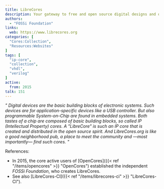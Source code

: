 ```yaml
---
title: LibreCores
description: Your gateway to free and open source digital designs and other components that you can use and re-use in your digital designs
authors:
  - "FOSSi Foundation"
links:
  web: https://www.librecores.org
categories: [
  "Cores:Collection",
  "Resources:Websites"
]
tags: [
  "ip-core",
  "collection",
  "vhdl",
  "verilog"
]
active:
  from: 2015
talk: 151
---
```


*"
Digital devices are the basic building blocks of electronic systems. Such devices are for application-specific devices like a USB controller. But also programmable *System-on-Chip* are found in embedded systems. Both tastes of a chip are composed of basic building blocks, so called IP (Intellectual Property) cores. A "LibreCore" is such an IP core that is created and distributed in the open source spirit. And LibreCores.org is like a good neighborhood pub, a place to meet the community and —most importantly— find such cores.
"*

References:

- In 2015, the core active users of [OpenCores]({{< ref "/items/opencores" >}} "OpenCores") established the independent *FOSSi Foundation*, who creates LibreCores.
- See also [LibreCores-CI]({{< ref "/items/librecores-ci" >}} "LibreCores-CI").
